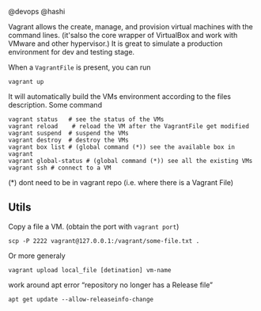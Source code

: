 @devops
@hashi


Vagrant allows the create, manage, and provision virtual machines with the command lines. (it'salso the core wrapper of VirtualBox and work with VMware and other hypervisor.)
It is great to simulate a production environment for dev and testing stage.

When a `VagrantFile` is present, you can run

    vagrant up

It will automatically build the VMs environment according to the files description.
Some command

    vagrant status   # see the status of the VMs
    vagrant reload    # reload the VM after the VagrantFile get modified
    vagrant suspend  # suspend the VMs
    vagrant destroy  # destroy the VMs
    vagrant box list # (global command (*)) see the available box in vagrant
    vagrant global-status # (global command (*)) see all the existing VMs
    vagrant ssh # connect to a VM

(\*) dont need to be in vagrant repo (i.e. where there is a Vagrant File)

## Utils

Copy a file a VM. (obtain the port with `vagrant port`)

    scp -P 2222 vagrant@127.0.0.1:/vagrant/some-file.txt .

Or more generaly

    vagrant upload local_file [detination] vm-name


work around apt error “repository no longer has a Release file”

    apt get update --allow-releaseinfo-change
